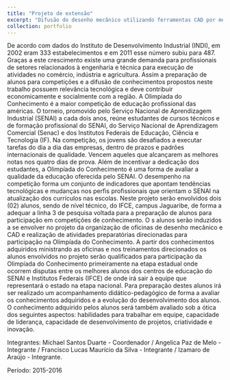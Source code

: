 ```yaml
---
title: "Projeto de extensão"
excerpt: "Difusão do desenho mecânico utilizando ferramentas CAD por meio de torneios de educação profissional"
collection: portfolio
---
```


De acordo com dados do Instituto de Desenvolvimento Industrial (INDI), em 2002 eram 333 estabelecimentos e em 2011 esse número subiu para 487. Graças a este crescimento existe uma grande demanda para profissionais de setores relacionados à engenharia e técnica para execução de atividades no comércio, indústria e agricultura. Assim a preparação de alunos para competições e a difusão de conhecimentos propostos neste trabalho possuem relevância tecnológica e deve contribuir economicamente e socialmente com a região. A Olimpíada do Conhecimento é a maior competição de educação profissional das américas. O torneio, promovido pelo Serviço Nacional de Aprendizagem Industrial (SENAI) a cada dois anos, reúne estudantes de cursos técnicos e de formação profissional do SENAI, do Serviço Nacional de Aprendizagem Comercial (Senac) e dos Institutos Federais de Educação, Ciência e Tecnologia (IF). Na competição, os jovens são desafiados a executar tarefas do dia a dia das empresas, dentro de prazos e padrões internacionais de qualidade. Vencem aqueles que alcançarem as melhores notas nos quatro dias de prova. Além de incentivar a dedicação dos estudantes, a Olimpíada do Conhecimento é uma forma de avaliar a qualidade da educação oferecida pelo SENAI. O desempenho na competição forma um conjunto de indicadores que apontam tendências tecnológicas e mudanças nos perfis profissionais que orientam o SENAI na atualização dos currículos nas escolas. Neste projeto serão envolvidos dois (02) alunos, sendo de nível técnico, do IFCE, campus Jaguaribe, de forma a adequar a linha 3 de pesquisa voltada para a preparação de alunos para participação em competições de conhecimento. O s alunos serão induzidos a se envolver no projeto da organização de oficinas de desenho mecânico e CAD e realização de atividades preparatórias direcionadas para participação na Olimpíada do Conhecimento. A partir dos conhecimentos adquiridos ministrando as oficinas e nos treinamentos direcionados os alunos envolvidos no projeto serão qualificados para participação da Olimpíada do Conhecimento primeiramente na etapa estadual onde ocorrem disputas entre os melhores alunos dos centros de educação do SENAI e Institutos Federais (IFCE) de onde irá sair à equipe que representará o estado na etapa nacional. Para preparação destes alunos irá ser realizado um acompanhamento didático-pedagógico de forma a avaliar os conhecimentos adquiridos e a evolução do desenvolvimento dos alunos. O conhecimento adquirido pelos alunos será também avaliado sob a ótica dos seguintes aspectos: habilidades para trabalhar em equipe, capacidade de liderança, capacidade de desenvolvimento de projetos, criatividade e inovação.

Integrantes: Michael Santos Duarte - Coordenador / Angelica Paz de Melo - Integrante / Francisco Lucas Maurício da Silva - Integrante / Izamaro de Araújo - Integrante.

Período: 2015-2016
